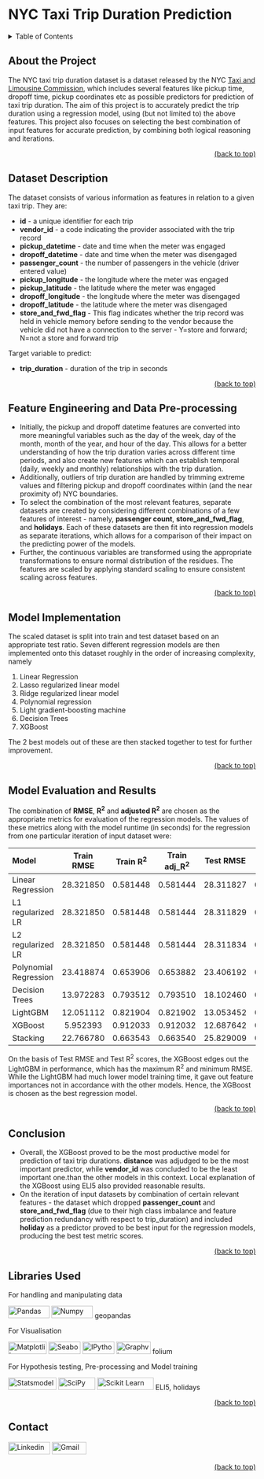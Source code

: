 # NYC Taxi Trip Duration Prediction

<details>
<summary>Table of Contents</summary>

1. [About the Project](#about-the-project)
2. [Dataset Description](#dataset-description)
3. [Feature Engineering and Data Pre-processing](#feature-engineering-and-data-pre-processing)
4. [Model Implementation](#model-implementation)
5. [Model Evaluation and Results](#model-evaluation-and-results)
7. [Conclusion](#conclusion)
9. [Libraries Used](#libraries-used)
10. [Contact](#contact)
</details>

## About the Project

The NYC taxi trip duration dataset is a dataset released by the NYC [Taxi and Limousine Commission](https://www.nyc.gov/site/tlc/index.page), which includes several features like pickup time, dropoff time, pickup coordinates etc as possible predictors for prediction of taxi trip duration. The aim of this project is to accurately predict the trip duration using a regression model, using (but not limited to) the above features. This project also focuses on selecting the best combination of input features for accurate prediction, by combining both logical reasoning and iterations.

<div align = "right">    
  <a href="#nyc-taxi-trip-duration-prediction">(back to top)</a>
</div>

## Dataset Description

The dataset consists of various information as features in relation to a given taxi trip. They are:

*  **id** - a unique identifier for each trip
*  **vendor_id** - a code indicating the provider associated with the trip record
*  **pickup_datetime** - date and time when the meter was engaged
*  **dropoff_datetime** - date and time when the meter was disengaged
*  **passenger_count** - the number of passengers in the vehicle (driver entered value)
*  **pickup_longitude** - the longitude where the meter was engaged
*  **pickup_latitude** - the latitude where the meter was engaged
*  **dropoff_longitude** - the longitude where the meter was disengaged
*  **dropoff_latitude** - the latitude where the meter was disengaged
*  **store_and_fwd_flag** - This flag indicates whether the trip record was held in vehicle memory before sending to the vendor because the vehicle did not have a connection to the server - Y=store and forward; N=not a store and forward trip

Target variable to predict:
*  **trip_duration** - duration of the trip in seconds

<div align = "right">    
  <a href="#nyc-taxi-trip-duration-prediction">(back to top)</a>
</div>

## Feature Engineering and Data Pre-processing

*   Initially, the pickup and dropoff datetime features are converted into more meaningful variables such as the day of the week, day of the month, month of the year, and hour of the day. This allows for a better understanding of how the trip duration varies across different time periods, and also create new features which can establish temporal (daily, weekly and monthly) relationships with the trip duration.
*   Additionally, outliers of trip duration are handled by trimming extreme values and filtering pickup and dropoff coordinates within (and the near proximity of) NYC boundaries.
*   To select the combination of the most relevant features, separate datasets are created by considering different combinations of a few features of interest - namely, **passenger count**, **store_and_fwd_flag**, and **holidays**. Each of these datasets are then fit into regression models as separate iterations, which allows for a comparison of their impact on the predicting power of the models.
*   Further, the continuous variables are transformed using the appropriate transformations to ensure normal distribution of the residues. The features are scaled by applying standard scaling to ensure consistent scaling across features.

<div align = "right">    
  <a href="#nyc-taxi-trip-duration-prediction">(back to top)</a>
</div>

## Model Implementation

The scaled dataset is split into train and test dataset based on an appropriate test ratio. Seven different regression models are then implemented onto this dataset roughly in the order of increasing complexity, namely
1. Linear Regression
2. Lasso regularized linear model
3. Ridge regularized linear model
4. Polynomial regression
5. Light gradient-boosting machine
6. Decision Trees
7. XGBoost

The 2 best models out of these are then stacked together to test for further improvement.

<div align = "right">    
  <a href="#nyc-taxi-trip-duration-prediction">(back to top)</a>
</div>

## Model Evaluation and Results

The combination of **RMSE**, **R<sup>2</sup>** and **adjusted R<sup>2</sup>** are chosen as the appropriate metrics for evaluation of the regression models. The values of these metrics along with the model runtime (in seconds) for the regression from one particular iteration of input dataset were:

| Model | Train RMSE | Train R<sup>2</sup> | Train adj_R<sup>2</sup> | Test RMSE | Test R<sup>2</sup> | Test adj_R<sup>2</sup> | Runtime (s) |
| :--- |    :----:   | :---: | :---: |  :---: |  :---: |  :---: |  :---: | 
| Linear Regression | 28.321850	| 0.581448 |0.581444 |28.311827	|0.583317|0.583300	|0.427053|
| L1 regularized LR | 28.321850|0.581448|0.581444|28.311829|0.583317|0.583300|6.543669|
| L2 regularized LR | 28.321850|0.581448|0.581444|28.311834|0.583317|0.583300|3.810947|
| Polynomial Regression| 23.418874|0.653906|0.653882|23.406192|0.655516|0.655419|5.429366|
| Decision Trees | 13.972283|0.793512|0.793510|18.102460|0.733574|0.733564|246.243221|
| LightGBM| 12.051112|0.821904|0.821902|13.053452|0.807884|0.807876|379.578703|
| XGBoost | 5.952393|0.912033|0.912032|12.687642|0.813268|0.813260|1634.325324|
| Stacking |22.766780|0.663543|0.663540|25.829009|0.619858|0.619843|1986.644313|

On the basis of Test RMSE and Test R<sup>2</sup> scores, the XGBoost edges out the LightGBM in performance, which has the maximum R<sup>2</sup> and minimum RMSE. While the LightGBM had much lower model training time, it gave out feature importances not in accordance with the other models. Hence, the XGBoost is chosen as the best regression model.

<div align = "right">    
  <a href="#nyc-taxi-trip-duration-prediction">(back to top)</a>
</div>

## Conclusion

*  Overall, the XGBoost proved to be the most productive model for prediction of taxi trip durations. **distance** was adjudged to be the most important predictor, while **vendor_id** was concluded to be the least important one.than the other models in this context. Local explanation of the XGBoost using ELI5 also provided reasonable results.
*  On the iteration of input datasets by combination of certain relevant features - the dataset which dropped **passenger_count** and **store_and_fwd_flag** (due to their high class imbalance and feature prediction redundancy with respect to trip_duration) and included **holiday** as a predictor proved to be best input for the regression models, producing the best test metric scores.

<div align = "right">    
  <a href="#nyc-taxi-trip-duration-prediction">(back to top)</a>
</div>

## Libraries Used

For handling and manipulating data

<a href="https://pandas.pydata.org/" target="_blank"><img src="https://img.shields.io/badge/Pandas-black?style=flat-square&logo=Pandas&logoColor=white&link=https://pandas.pydata.org" alt="Pandas" width="84" height="25"></a>
<a href="https://numpy.org/" target="_blank"><img src="https://img.shields.io/badge/NumPy-4d77cf?style=flat-square&logo=Numpy&logoColor=white&link=https://numpy.org/" alt="Numpy" width="84" height="25"></a>
geopandas

For Visualisation

<a href="https://matplotlib.org/" target="_blank"><img src="https://img.shields.io/badge/Matplotlib-afc6d3?style=flat-square&logo=matplotlib&logoColor=white&link=https://matplotlib.org/" alt="Matplotlib" width="78" height="25"></a>
<a href="https://seaborn.pydata.org/" target="_blank"><img src="https://img.shields.io/badge/Seaborn-7db0bc?style=flat-square&logo=seaborn&logoColor=white&link=https://seaborn.pydata.org/" alt="Seaborn" width="65" height="25"></a>
<a href="https://ipython.org/" target="_blank"><img src="https://img.shields.io/badge/IPython-5781b3?style=flat-square&logo=ipython&logoColor=white&link=https://ipython.org/" alt="IPython" width="65" height="25"></a>
<a href="https://graphviz.org/" target="_blank"><img src="https://img.shields.io/badge/Graphviz-9be1f5?style=flat-square&logo=graphviz&logoColor=white&link=https://graphviz.org/" alt="Graphviz" width="70" height="25"></a>
folium

For Hypothesis testing, Pre-processing and Model training

<a href="https://www.statsmodels.org/stable/index.html" target="_blank"><img src="https://img.shields.io/badge/Statsmodels-3f51b5?style=flat-square&logo=statsmodels&logoColor=white&link=https://www.statsmodels.org/stable/index.html" alt="Statsmodels" width="98" height="25"></a>
<a href="https://scipy.org/" target="_blank"><img src="https://img.shields.io/badge/SciPy-0053a1?style=flat-square&logo=scipy&logoColor=white&link=https://scipy.org/" alt="SciPy" width="75" height="25"></a>
<a href="https://scikit-learn.org/stable/" target="_blank"><img src="https://img.shields.io/badge/Scikit%20Learn-f79939?style=flat-square&logo=scikit-learn&logoColor=white&link=https://scikit-learn.org/stable/" alt="Scikit Learn" width="115" height="25"></a>
ELI5, holidays


<div align = "right">    
  <a href="#nyc-taxi-trip-duration-prediction">(back to top)</a>
</div>

## Contact

<a href="https://www.linkedin.com/in/aditya-a-p-507b1b239/" target="_blank"><img src="https://img.shields.io/badge/Linkedin-0078b7?style=flat-square&logo=linkedin&logoColor=white&link=https://www.linkedin.com/" alt="Linkedin" width="85" height="25"></a>
<a href="mailto:apaditya96@gmail.com" target="_blank"><img src="https://img.shields.io/badge/Gmail-red?style=flat-square&logo=Gmail&logoColor=white" alt="Gmail" width="70" height="25"></a>

<div align = "right">    
  <a href="#nyc-taxi-trip-duration-prediction">(back to top)</a>
</div>

